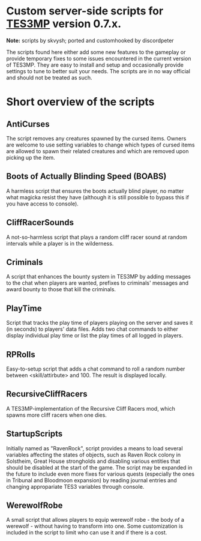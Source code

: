 # Custom server-side scripts for [TES3MP](https://tes3mp.com/) version 0.7.x.

**Note:** scripts by skvysh; ported and customhooked by discordpeter

The scripts found here either add some new features to the gameplay or provide temporary fixes to some issues encountered in the current version of TES3MP. They are easy to install and setup and occasionally provide settings to tune to better suit your needs.
The scripts are in no way official and should not be treated as such.

# Short overview of the scripts

## AntiCurses
The script removes any creatures spawned by the cursed items. Owners are welcome to use setting variables to change which types of cursed items are allowed to spawn their related creatures and which are removed upon picking up the item.

## Boots of Actually Blinding Speed (BOABS)
A harmless script that ensures the boots actually blind player, no matter what magicka resist they have (although it is still possible to bypass this if you have access to console).

## CliffRacerSounds
A not-so-harmless script that plays a random cliff racer sound at random intervals while a player is in the wilderness.

## Criminals
A script that enhances the bounty system in TES3MP by adding messages to the chat when players are wanted, prefixes to criminals' messages and award bounty to those that kill the criminals.

## PlayTime
Script that tracks the play time of players playing on the server and saves it (in seconds) to players' data files. Adds two chat commands to either display individual play time or list the play times of all logged in players.

## RPRolls
Easy-to-setup script that adds a chat command to roll a random number between <skill/attirbute> and 100. The result is displayed locally.

## RecursiveCliffRacers
A TES3MP-implementation of the Recursive Cliff Racers mod, which spawns more cliff racers when one dies.
  
## StartupScripts
Initially named as "RavenRock", script provides a means to load several variables affecting the states of objects, such as Raven Rock colony in Solstheim, Great House strongholds and disabling various entities that should be disabled at the start of the game. The script may be expanded in the future to include even more fixes for various quests (especially the ones in Tribunal and Bloodmoon expansion) by reading journal entries and changing appropariate TES3 variables through console.

## WerewolfRobe
A small script that allows players to equip werewolf robe - the body of a werewolf - without having to transform into one. Some customization is included in the script to limit who can use it and if there is a cost.